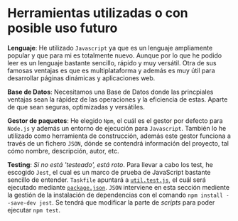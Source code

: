 # Herramientas utilizadas o con posible uso futuro

**Lenguaje**: He utilizado `Javascript` ya que es un lenguaje ampliamente popular y que para mi es totalmente nuevo. Aunque por lo que he podido leer es un lenguaje bastante sencillo, rápido y muy versátil. Otra de sus famosas ventajas es que es multiplataforma y además es muy útil para desarrollar páginas dinámicas y aplicaciones web.

**Base de Datos**: Necesitamos una Base de Datos donde las princpiales ventajas sean la rápidez de las operaciones y la eficiencia de estas. Aparte de que sean seguras, optimizadas y versátiles. 

**Gestor de paquetes**: He elegido `Npm`, el cuál es el gestor por defecto para `Node.js` y además un entorno de ejecución para `Javascript`. También lo he utilizado como herramienta de construcción, además este gestor funciona a través de un fichero `JSON`, dónde se contendrá información del proyecto, tal cómo nombre, descripción, autor, etc.

**Testing**: *Si no está 'testeado', está roto*. Para llevar a cabo los test, he escogido `Jest`, el cual es un marco de prueba de JavaScript bastante sencillo de entender. `Taskfile` apuntará a [`util.test.js`](../test/util.test.js), el cuál será ejecutado mediante [`package.json`](../package.json). `JSON` interviene en esta sección mediente la gestión de la instalación de dependencias con el comando `npm install --save-dev jest`. Se tendrá que modificar la parte de *scripts* para poder ejecutar `npm test`.